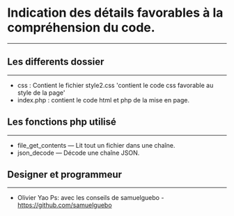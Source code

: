 # Indication des détails favorables à la compréhension du code.
**********************************************************************
## Les differents dossier
***********************
- css : Contient le fichier style2.css 'contient le code css favorable au style de la page'
- index.php : contient le code html et php de la mise en page.

## Les fonctions php utilisé
***************************
- file_get_contents — Lit tout un fichier dans une chaîne.
- json_decode — Décode une chaîne JSON.

## Designer et programmeur
*************************
- Olivier Yao 
Ps: avec les conseils de samuelguebo - https://github.com/samuelguebo
